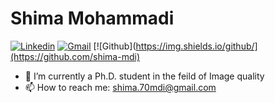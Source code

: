 <h1> Shima Mohammadi </h1>


[![Linkedin](https://img.shields.io/badge/-LinkedIn-blue?style=flat&logo=Linkedin&logoColor=white)](https://www.linkedin.com/in/shima-mohammadi-007351134/)
[![Gmail](https://img.shields.io/badge/-Gmail-c14438?style=flat&logo=Gmail&logoColor=white)](mailto:shima.70mdi@gmail.com)
[![Github](https://img.shields.io/github/](https://github.com/shima-mdi)

- 🔭 I’m currently a Ph.D. student in the feild of Image quality
- 📫 How to reach me: shima.70mdi@gmail.com
